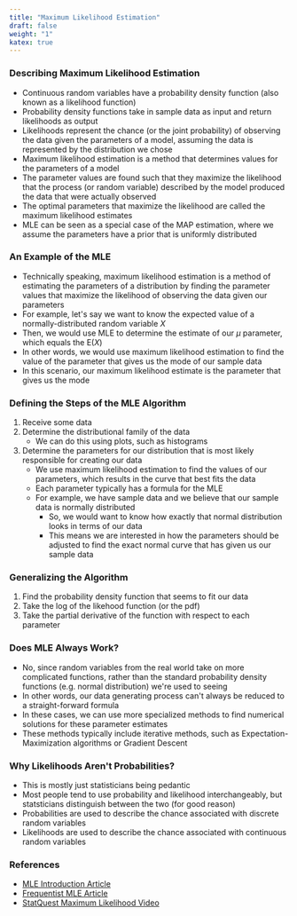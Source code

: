 ```yaml
---
title: "Maximum Likelihood Estimation"
draft: false
weight: "1"
katex: true
---
```


### Describing Maximum Likelihood Estimation
- Continuous random variables have a probability density function (also known as a likelihood function)
- Probability density functions take in sample data as input and return likelihoods as output
- Likelihoods represent the chance (or the joint probability) of observing the data given the parameters of a model, assuming the data is represented by the distribution we chose
- Maximum likelihood estimation is a method that determines values for the parameters of a model
- The parameter values are found such that they maximize the likelihood that the process (or random variable) described by the model produced the data that were actually observed
- The optimal parameters that maximize the likelihood are called the maximum likelihood estimates
- MLE can be seen as a special case of the MAP estimation, where we assume the parameters have a prior that is uniformly distributed

### An Example of the MLE
- Technically speaking, maximum likelihood estimation is a method of estimating the parameters of a distribution by finding the parameter values that maximize the likelihood of observing the data given our parameters
- For example, let's say we want to know the expected value of a normally-distributed random variable $X$
- Then, we would use MLE to determine the estimate of our $\mu$ parameter, which equals the $\text{E}(X)$
- In other words, we would use maximum likelihood estimation to find the value of the parameter that gives us the mode of our sample data
- In this scenario, our maximum likelihood estimate is the parameter that gives us the mode

### Defining the Steps of the MLE Algorithm
1. Receive some data
2. Determine the distributional family of the data
	- We can do this using plots, such as histograms
3. Determine the parameters for our distribution that is most likely responsible for creating our data
	- We use maximum likelihood estimation to find the values of our parameters, which results in the curve that best fits the data
	- Each parameter typically has a formula for the MLE
	- For example, we have sample data and we believe that our sample data is normally distributed
        - So, we would want to know how exactly that normal distribution looks in terms of our data
        - This means we are interested in how the parameters should be adjusted to find the exact normal curve that has given us our sample data

### Generalizing the Algorithm
1. Find the probability density function that seems to fit our data
2. Take the log of the likehood function (or the pdf)
3. Take the partial derivative of the function with respect to each parameter

### Does MLE Always Work?
- No, since random variables from the real world take on more complicated functions, rather than the standard probability density functions (e.g. normal distribution) we're used to seeing
- In other words, our data generating process can't always be reduced to a straight-forward formula
- In these cases, we can use more specialized methods to find numerical solutions for these parameter estimates
- These methods typically include iterative methods, such as Expectation-Maximization algorithms or Gradient Descent

### Why Likelihoods Aren't Probabilities?
- This is mostly just statisticians being pedantic
- Most people tend to use probability and likelihood interchangeably, but statsticians distinguish between the two (for good reason)
- Probabilities are used to describe the chance associated with discrete random variables
- Likelihoods are used to describe the chance associated with continuous random variables

### References
- [MLE Introduction Article](https://towardsdatascience.com/probability-concepts-explained-maximum-likelihood-estimation-c7b4342fdbb1)
- [Frequentist MLE Article](https://towardsdatascience.com/a-gentle-introduction-to-maximum-likelihood-estimation-9fbff27ea12f)
- [StatQuest Maximum Likelihood Video](https://www.youtube.com/watch?v=XepXtl9YKwc)
